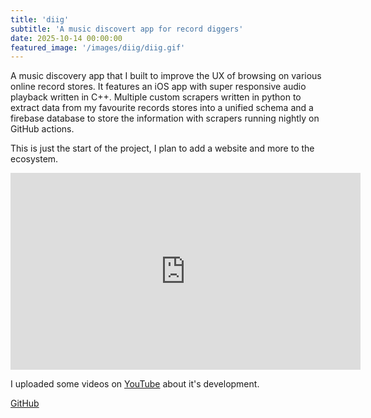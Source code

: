 ```yaml
---
title: 'diig'
subtitle: 'A music discovert app for record diggers'
date: 2025-10-14 00:00:00
featured_image: '/images/diig/diig.gif'
---
```


A music discovery app that I built to improve the UX of browsing on various online record stores. It features an iOS app with super responsive audio playback written in C++. Multiple custom scrapers written in python to extract data from my favourite records stores into a unified schema and a firebase database to store the information with scrapers running nightly on GitHub actions.

This is just the start of the project, I plan to add a website and more to the ecosystem.

<iframe width="560" height="315" src="https://www.youtube.com/embed/szsJQePXiAs?si=g9fehh8MF0wl358x" title="YouTube video player" frameborder="0" allow="accelerometer; autoplay; clipboard-write; encrypted-media; gyroscope; picture-in-picture; web-share" referrerpolicy="strict-origin-when-cross-origin" allowfullscreen></iframe>

I uploaded some videos on [YouTube](https://www.youtube.com/playlist?list=PLReR5EQ5ED7Oca7bp3Gv9S3vb4lYcDKZc) about it's development.

<a href="https://github.com/polymonster/diig" class="button button--large">GitHub</a>